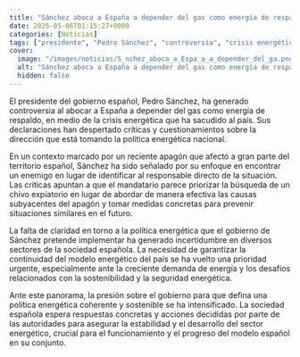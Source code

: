 ```yaml
---
title: "Sánchez aboca a España a depender del gas como energía de respaldo"
date: 2025-05-06T01:15:27+0000
categories: [Noticias]
tags: ["presidente", "Pedro Sánchez", "controversia", "crisis energética", "política energética", "apagón", "gobierno", "sector energético."]
cover:
  image: "/images/noticias/S_nchez_aboca_a_Espa_a_a_depender_del_ga.png"
  alt: "Sánchez aboca a España a depender del gas como energía de respaldo"
  hidden: false
---
```


El presidente del gobierno español, Pedro Sánchez, ha generado controversia al abocar a España a depender del gas como energía de respaldo, en medio de la crisis energética que ha sacudido al país. Sus declaraciones han despertado críticas y cuestionamientos sobre la dirección que está tomando la política energética nacional.

En un contexto marcado por un reciente apagón que afectó a gran parte del territorio español, Sánchez ha sido señalado por su enfoque en encontrar un enemigo en lugar de identificar al responsable directo de la situación. Las críticas apuntan a que el mandatario parece priorizar la búsqueda de un chivo expiatorio en lugar de abordar de manera efectiva las causas subyacentes del apagón y tomar medidas concretas para prevenir situaciones similares en el futuro.

La falta de claridad en torno a la política energética que el gobierno de Sánchez pretende implementar ha generado incertidumbre en diversos sectores de la sociedad española. La necesidad de garantizar la continuidad del modelo energético del país se ha vuelto una prioridad urgente, especialmente ante la creciente demanda de energía y los desafíos relacionados con la sostenibilidad y la seguridad energética.

Ante este panorama, la presión sobre el gobierno para que defina una política energética coherente y sostenible se ha intensificado. La sociedad española espera respuestas concretas y acciones decididas por parte de las autoridades para asegurar la estabilidad y el desarrollo del sector energético, crucial para el funcionamiento y el progreso del modelo español en su conjunto.
